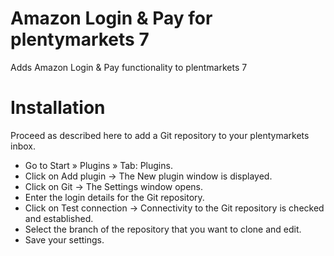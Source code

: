 # Amazon Login & Pay for plentymarkets 7
Adds Amazon Login & Pay functionality to plentmarkets 7

# Installation
Proceed as described here to add a Git repository to your plentymarkets inbox.

* Go to Start » Plugins » Tab: Plugins.
* Click on Add plugin → The New plugin window is displayed.
* Click on Git → The Settings window opens.
* Enter the login details for the Git repository.
* Click on Test connection → Connectivity to the Git repository is checked and established.
* Select the branch of the repository that you want to clone and edit.
* Save your settings.
